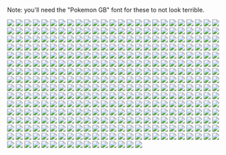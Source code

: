 Note: you'll need the "Pokemon GB" font for these to not look terrible.

![](Slide1.SVG)
![](Slide2.SVG)
![](Slide3.SVG)
![](Slide4.SVG)
![](Slide5.SVG)
![](Slide6.SVG)
![](Slide7.SVG)
![](Slide8.SVG)
![](Slide9.SVG)
![](Slide10.SVG)
![](Slide11.SVG)
![](Slide12.SVG)
![](Slide13.SVG)
![](Slide14.SVG)
![](Slide15.SVG)
![](Slide16.SVG)
![](Slide17.SVG)
![](Slide18.SVG)
![](Slide19.SVG)
![](Slide20.SVG)
![](Slide21.SVG)
![](Slide22.SVG)
![](Slide23.SVG)
![](Slide24.SVG)
![](Slide25.SVG)
![](Slide26.SVG)
![](Slide27.SVG)
![](Slide28.SVG)
![](Slide29.SVG)
![](Slide30.SVG)
![](Slide31.SVG)
![](Slide32.SVG)
![](Slide33.SVG)
![](Slide34.SVG)
![](Slide35.SVG)
![](Slide36.SVG)
![](Slide37.SVG)
![](Slide38.SVG)
![](Slide39.SVG)
![](Slide40.SVG)
![](Slide41.SVG)
![](Slide42.SVG)
![](Slide43.SVG)
![](Slide44.SVG)
![](Slide45.SVG)
![](Slide46.SVG)
![](Slide47.SVG)
![](Slide48.SVG)
![](Slide49.SVG)
![](Slide50.SVG)
![](Slide51.SVG)
![](Slide52.SVG)
![](Slide53.SVG)
![](Slide54.SVG)
![](Slide55.SVG)
![](Slide56.SVG)
![](Slide57.SVG)
![](Slide58.SVG)
![](Slide59.SVG)
![](Slide60.SVG)
![](Slide61.SVG)
![](Slide62.SVG)
![](Slide63.SVG)
![](Slide64.SVG)
![](Slide65.SVG)
![](Slide66.SVG)
![](Slide67.SVG)
![](Slide68.SVG)
![](Slide69.SVG)
![](Slide70.SVG)
![](Slide71.SVG)
![](Slide72.SVG)
![](Slide73.SVG)
![](Slide74.SVG)
![](Slide75.SVG)
![](Slide76.SVG)
![](Slide77.SVG)
![](Slide78.SVG)
![](Slide79.SVG)
![](Slide80.SVG)
![](Slide81.SVG)
![](Slide82.SVG)
![](Slide83.SVG)
![](Slide84.SVG)
![](Slide85.SVG)
![](Slide86.SVG)
![](Slide87.SVG)
![](Slide88.SVG)
![](Slide89.SVG)
![](Slide90.SVG)
![](Slide91.SVG)
![](Slide92.SVG)
![](Slide93.SVG)
![](Slide94.SVG)
![](Slide95.SVG)
![](Slide96.SVG)
![](Slide97.SVG)
![](Slide98.SVG)
![](Slide99.SVG)
![](Slide100.SVG)
![](Slide101.SVG)
![](Slide102.SVG)
![](Slide103.SVG)
![](Slide104.SVG)
![](Slide105.SVG)
![](Slide106.SVG)
![](Slide107.SVG)
![](Slide108.SVG)
![](Slide109.SVG)
![](Slide110.SVG)
![](Slide111.SVG)
![](Slide112.SVG)
![](Slide113.SVG)
![](Slide114.SVG)
![](Slide115.SVG)
![](Slide116.SVG)
![](Slide117.SVG)
![](Slide118.SVG)
![](Slide119.SVG)
![](Slide120.SVG)
![](Slide121.SVG)
![](Slide122.SVG)
![](Slide123.SVG)
![](Slide124.SVG)
![](Slide125.SVG)
![](Slide126.SVG)
![](Slide127.SVG)
![](Slide128.SVG)
![](Slide129.SVG)
![](Slide130.SVG)
![](Slide131.SVG)
![](Slide132.SVG)
![](Slide133.SVG)
![](Slide134.SVG)
![](Slide135.SVG)
![](Slide136.SVG)
![](Slide137.SVG)
![](Slide138.SVG)
![](Slide139.SVG)
![](Slide140.SVG)
![](Slide141.SVG)
![](Slide142.SVG)
![](Slide143.SVG)
![](Slide144.SVG)
![](Slide145.SVG)
![](Slide146.SVG)
![](Slide147.SVG)
![](Slide148.SVG)
![](Slide149.SVG)
![](Slide150.SVG)
![](Slide151.SVG)
![](Slide152.SVG)
![](Slide153.SVG)
![](Slide154.SVG)
![](Slide155.SVG)
![](Slide156.SVG)
![](Slide157.SVG)
![](Slide158.SVG)
![](Slide159.SVG)
![](Slide160.SVG)
![](Slide161.SVG)
![](Slide162.SVG)
![](Slide163.SVG)
![](Slide164.SVG)
![](Slide165.SVG)
![](Slide166.SVG)
![](Slide167.SVG)
![](Slide168.SVG)
![](Slide169.SVG)
![](Slide170.SVG)
![](Slide171.SVG)
![](Slide172.SVG)
![](Slide173.SVG)
![](Slide174.SVG)
![](Slide175.SVG)
![](Slide176.SVG)
![](Slide177.SVG)
![](Slide178.SVG)
![](Slide179.SVG)
![](Slide180.SVG)
![](Slide181.SVG)
![](Slide182.SVG)
![](Slide183.SVG)
![](Slide184.SVG)
![](Slide185.SVG)
![](Slide186.SVG)
![](Slide187.SVG)
![](Slide188.SVG)
![](Slide189.SVG)
![](Slide190.SVG)
![](Slide191.SVG)
![](Slide192.SVG)
![](Slide193.SVG)
![](Slide194.SVG)
![](Slide195.SVG)
![](Slide196.SVG)
![](Slide197.SVG)
![](Slide198.SVG)
![](Slide199.SVG)
![](Slide200.SVG)
![](Slide201.SVG)
![](Slide202.SVG)
![](Slide203.SVG)
![](Slide204.SVG)
![](Slide205.SVG)
![](Slide206.SVG)
![](Slide207.SVG)
![](Slide208.SVG)
![](Slide209.SVG)
![](Slide210.SVG)
![](Slide211.SVG)
![](Slide212.SVG)
![](Slide213.SVG)
![](Slide214.SVG)
![](Slide215.SVG)
![](Slide216.SVG)
![](Slide217.SVG)
![](Slide218.SVG)
![](Slide219.SVG)
![](Slide220.SVG)
![](Slide221.SVG)
![](Slide222.SVG)
![](Slide223.SVG)
![](Slide224.SVG)
![](Slide225.SVG)
![](Slide226.SVG)
![](Slide227.SVG)
![](Slide228.SVG)
![](Slide229.SVG)
![](Slide230.SVG)
![](Slide231.SVG)
![](Slide232.SVG)
![](Slide233.SVG)
![](Slide234.SVG)
![](Slide235.SVG)
![](Slide236.SVG)
![](Slide237.SVG)
![](Slide238.SVG)
![](Slide239.SVG)
![](Slide240.SVG)
![](Slide241.SVG)
![](Slide242.SVG)
![](Slide243.SVG)
![](Slide244.SVG)
![](Slide245.SVG)
![](Slide246.SVG)
![](Slide247.SVG)
![](Slide248.SVG)
![](Slide249.SVG)
![](Slide250.SVG)
![](Slide251.SVG)
![](Slide252.SVG)
![](Slide253.SVG)
![](Slide254.SVG)
![](Slide255.SVG)
![](Slide256.SVG)
![](Slide257.SVG)
![](Slide258.SVG)
![](Slide259.SVG)
![](Slide260.SVG)
![](Slide261.SVG)
![](Slide262.SVG)
![](Slide263.SVG)
![](Slide264.SVG)
![](Slide265.SVG)
![](Slide266.SVG)
![](Slide267.SVG)
![](Slide268.SVG)
![](Slide269.SVG)
![](Slide270.SVG)
![](Slide271.SVG)
![](Slide272.SVG)
![](Slide273.SVG)
![](Slide274.SVG)
![](Slide275.SVG)
![](Slide276.SVG)
![](Slide277.SVG)
![](Slide278.SVG)
![](Slide279.SVG)
![](Slide280.SVG)
![](Slide281.SVG)
![](Slide282.SVG)
![](Slide283.SVG)
![](Slide284.SVG)
![](Slide285.SVG)
![](Slide286.SVG)
![](Slide287.SVG)
![](Slide288.SVG)
![](Slide289.SVG)
![](Slide290.SVG)
![](Slide291.SVG)
![](Slide292.SVG)
![](Slide293.SVG)
![](Slide294.SVG)
![](Slide295.SVG)
![](Slide296.SVG)
![](Slide297.SVG)
![](Slide298.SVG)
![](Slide299.SVG)
![](Slide300.SVG)
![](Slide301.SVG)
![](Slide302.SVG)
![](Slide303.SVG)
![](Slide304.SVG)
![](Slide305.SVG)
![](Slide306.SVG)
![](Slide307.SVG)
![](Slide308.SVG)
![](Slide309.SVG)
![](Slide310.SVG)
![](Slide311.SVG)
![](Slide312.SVG)
![](Slide313.SVG)
![](Slide314.SVG)
![](Slide315.SVG)
![](Slide316.SVG)
![](Slide317.SVG)
![](Slide318.SVG)
![](Slide319.SVG)
![](Slide320.SVG)
![](Slide321.SVG)
![](Slide322.SVG)
![](Slide323.SVG)
![](Slide324.SVG)
![](Slide325.SVG)
![](Slide326.SVG)
![](Slide327.SVG)
![](Slide328.SVG)
![](Slide329.SVG)
![](Slide330.SVG)
![](Slide331.SVG)
![](Slide332.SVG)
![](Slide333.SVG)
![](Slide334.SVG)
![](Slide335.SVG)
![](Slide336.SVG)
![](Slide337.SVG)
![](Slide338.SVG)
![](Slide339.SVG)
![](Slide340.SVG)
![](Slide341.SVG)
![](Slide342.SVG)
![](Slide343.SVG)
![](Slide344.SVG)
![](Slide345.SVG)
![](Slide346.SVG)
![](Slide347.SVG)
![](Slide348.SVG)
![](Slide349.SVG)
![](Slide350.SVG)
![](Slide351.SVG)
![](Slide352.SVG)
![](Slide353.SVG)
![](Slide354.SVG)
![](Slide355.SVG)
![](Slide356.SVG)
![](Slide357.SVG)
![](Slide358.SVG)
![](Slide359.SVG)
![](Slide360.SVG)
![](Slide361.SVG)
![](Slide362.SVG)
![](Slide363.SVG)
![](Slide364.SVG)
![](Slide365.SVG)
![](Slide366.SVG)
![](Slide367.SVG)
![](Slide368.SVG)
![](Slide369.SVG)
![](Slide370.SVG)
![](Slide371.SVG)
![](Slide372.SVG)
![](Slide373.SVG)
![](Slide374.SVG)
![](Slide375.SVG)
![](Slide376.SVG)
![](Slide377.SVG)
![](Slide378.SVG)
![](Slide379.SVG)
![](Slide380.SVG)
![](Slide381.SVG)
![](Slide382.SVG)
![](Slide383.SVG)
![](Slide384.SVG)
![](Slide385.SVG)
![](Slide386.SVG)
![](Slide387.SVG)
![](Slide388.SVG)
![](Slide389.SVG)
![](Slide390.SVG)
![](Slide391.SVG)
